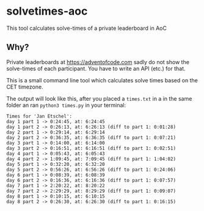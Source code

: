 # solvetimes-aoc
This tool calculates solve-times of a private leaderboard in AoC

## Why?
Private leaderboards at https://adventofcode.com sadly do not show the solve-times of each participant. You have to write an API (etc.) for that.

This is a small command line tool which calculates solve times based on the CET timezone.

The output will look like this, after you placed a `times.txt` in a in the same folder an ran `python3 times.py` in your terminal:

```
Times for 'Jan Etschel':
day 1 part 1 -> 0:24:45, at: 6:24:45
day 1 part 2 -> 0:26:13, at: 6:26:13 (diff to part 1: 0:01:28)
day 2 part 1 -> 0:29:14, at: 6:29:14
day 2 part 2 -> 0:36:35, at: 6:36:35 (diff to part 1: 0:07:21)
day 3 part 1 -> 0:14:00, at: 6:14:00
day 3 part 2 -> 0:16:51, at: 6:16:51 (diff to part 1: 0:02:51)
day 4 part 1 -> 0:05:43, at: 6:05:43
day 4 part 2 -> 1:09:45, at: 7:09:45 (diff to part 1: 1:04:02)
day 5 part 1 -> 0:32:20, at: 6:32:20
day 5 part 2 -> 0:56:26, at: 6:56:26 (diff to part 1: 0:24:06)
day 6 part 1 -> 0:08:39, at: 6:08:39
day 6 part 2 -> 0:16:36, at: 6:16:36 (diff to part 1: 0:07:57)
day 7 part 1 -> 2:20:22, at: 8:20:22
day 7 part 2 -> 2:29:29, at: 8:29:29 (diff to part 1: 0:09:07)
day 8 part 1 -> 0:10:15, at: 6:10:15
day 8 part 2 -> 0:26:30, at: 6:26:30 (diff to part 1: 0:16:15)
```
